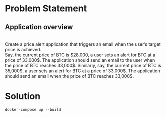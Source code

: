 # Problem Statement
## Application overview
<br>
Create a price alert application that triggers an email when the user’s target price is
achieved.
<br>
Say, the current price of BTC is $28,000, a user sets an alert for BTC at a price of 33,000$.
The application should send an email to the user when the price of BTC reaches 33,000$.
Similarly, say, the current price of BTC is 35,000$, a user sets an alert for BTC at a price of
33,000$. The application should send an email when the price of BTC reaches 33,000$.

# Solution

```
docker-compose up --build
```
